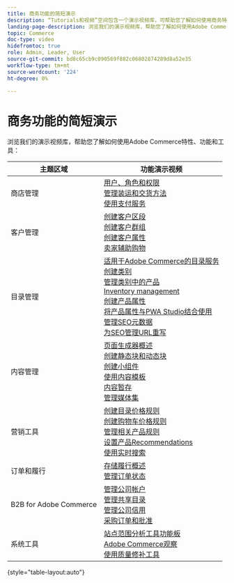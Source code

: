 ```yaml
---
title: 商务功能的简短演示
description: “Tutorials和视频”空间包含一个演示视频库，可帮助您了解如何使用商务特性、功能和工具。
landing-page-description: 浏览我们的演示视频库，帮助您了解如何使用Adobe Commerce特性、功能和工具。
topic: Commerce
doc-type: video
hidefromtoc: true
role: Admin, Leader, User
source-git-commit: bd8c65cb9c090569f882c06802874289d8a52e35
workflow-type: tm+mt
source-wordcount: '224'
ht-degree: 0%

---
```


# 商务功能的简短演示

浏览我们的演示视频库，帮助您了解如何使用Adobe Commerce特性、功能和工具：

| 主题区域 | 功能演示视频 |
| ------------ | ---------- |
| 商店管理 | [用户、角色和权限](./merchant/users-roles-permissions.md) <br>[管理装运和交货方法](./merchant/shipping-delivery.md) <br>[使用支付服务](./merchant/payment-services.md) |
| 客户管理 | [创建客户区段](./merchant/customer-segments.md) <br>[创建客户群组](./merchant/customer-groups.md) <br>[创建客户属性](./merchant/customer-attributes.md) <br>[卖家辅助购物](./merchant/seller-assisted-shopping.md) |
| 目录管理 | [适用于Adobe Commerce的目录服务](./merchant/catalog-service.md) <br>[创建类别](./merchant/category-create.md) <br>[管理类别中的产品](./merchant/category-products.md) <br>[Inventory management](./merchant/inventory-management.md) <br>[创建产品属性](./merchant/product-attributes-create.md) <br>[将产品属性与PWA Studio结合使用](./merchant/product-attributes-pwa.md) <br>[管理SEO元数据](./merchant/seo-metadata.md) <br>[为SEO管理URL重写](./merchant/seo-url-rewrites.md) |
| 内容管理 | [页面生成器概述](./merchant/page-builder-overview.md) <br>[创建静态块和动态块](./merchant/static-dynamic-blocks.md) <br>[创建小组件](./merchant/widgets.md) <br>[使用内容模板](./merchant/content-templates.md) <br>[内容暂存](./merchant/content-staging.md) <br>[管理媒体集](./merchant/media-gallery.md) |
| 营销工具 | [创建目录价格规则](./merchant/catalog-price-rules.md) <br>[创建购物车价格规则](./merchant/cart-price-rules.md) <br>[管理相关产品规则](./merchant/related-product-rules.md) <br>[设置产品Recommendations](./merchant/product-recommendations.md) <br>[使用实时搜索](./merchant/live-search.md) |
| 订单和履行 | [存储履行概述](./merchant/store-fulfillment.md) <br>[管理订单状态](./merchant/order-status.md) |
| B2B for Adobe Commerce | [管理公司帐户](./merchant/b2b/company-accounts.md)  <br>[管理共享目录](./merchant/b2b/shared-catalogs.md) <br>[管理公司信用](./merchant/b2b/company-credit.md) <br>[采购订单和批准](./merchant/b2b/purchase-orders.md) |
| 系统工具 | [站点范围分析工具功能板](./tools/site-wide-analysis-tool.md) <br>[Adobe Commerce观察](./tools/observation-tool.md) <br>[使用质量修补工具](./tools/quality-patch-tool.md) |

{style=&quot;table-layout:auto&quot;}
